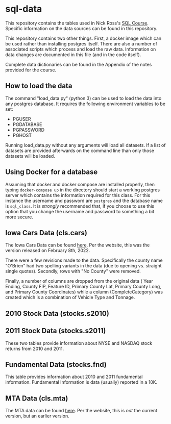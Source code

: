 # sql-data

This repository contains the tables used in Nick Ross's [SQL Course](https://www.nickross.site/datamanagement/). Specific information on the data sources can be found in this repository.

This repository contains two other things. First, a docker image which can be used rather than installing postgres itself. There are also a number of associated scripts which process and load the raw data. Information on data changes are documented in this file (and in the code itself).

Complete data dictionaries can be found in the Appendix of the notes provided for the course.

## How to load the data

The command "load_data.py" (python 3) can be used to load the data into any postgres database. It requires the following environment variables to be set:

* PGUSER
* PGDATABASE
* PGPASSWORD
* PGHOST

Running load_data.py without any arguments will load all datasets. If a list of datasets are provided afterwards on the command line than only those datasets will be loaded. 

## Using Docker for a database

Assuming that docker and docker compose are installed properly, then typing `docker-compose up` in the directory should start a working postgres server which contains the information required for this class. For this instance the username and password are `postgres` and the database name is `sql_class`. It is *strongly* recommended that, if you choose to use this option that you change the username and password to something a bit more secure.

## Iowa Cars Data (cls.cars)

The Iowa Cars Data can be found [here](https://data.iowa.gov/Transportation-Operations/Iowa-Fleet-Summary-By-Year-County-And-Vehicle-Type/6rrx-2vwt). Per the website, this was the version released on February 8th, 2022. 

There were a few revisions made to the data. Specifically the county name "O'Brien" had two spelling variants in the data (due to opening vs. straight single quotes). Secondly, rows with "No County" were removed. 

Finally, a number of columns are dropped from the original data ( Year Ending, County FIP, Feature ID, Primary County Lat, Primary County Long, and Primary County Coordinates) while a column (CompleteCategory) was created which is a combination of Vehicle Type and Tonnage.

## 2010 Stock Data (stocks.s2010)

## 2011 Stock Data (stocks.s2011)

These two tables provide information about NYSE and NASDAQ stock returns from 2010 and 2011. 

## Fundamental Data (stocks.fnd)

This table provides information about 2010 and 2011 fundamental information. Fundamental Information is data (usually) reported in a 10K. 

## MTA Data (cls.mta)

The MTA data can be found [here](https://catalog.data.gov/dataset/hourly-traffic-on-metropolitan-transportation-authority-mta-bridges-and-tunnels-beginning-). Per the website, this is _not_ the current version, but an earlier version.



